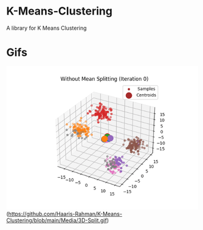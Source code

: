 # K-Means-Clustering
 A library for K Means Clustering

# Gifs
 ![](https://github.com/Haaris-Rahman/K-Means-Clustering/blob/main/Media/3D-No%20Split.gif) (https://github.com/Haaris-Rahman/K-Means-Clustering/blob/main/Media/3D-Split.gif)